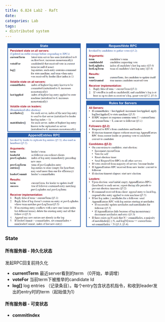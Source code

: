 ```yaml
---
title: 6.824 Lab2 - Raft
date: 
categories: Lab
tags: 
- distributed system
---
```


![](../images/2022/raft.png)

### State
#### 所有服务器 - 持久化状态
发起RPC回复前持久化
- **currentTerm** 最近server看到的term （0开始，单调增）
- **voteFor** 当前term下被推举的candidate Id
- **log[]** log entries （记录条目）。每个entry包含状态机指令，和收到leader发出的entry时的term（起始值为1）

#### 所有服务器 - 可变状态
- **commitIndex**